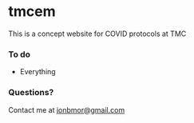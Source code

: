 # tmcem

This is a concept website for COVID protocols at TMC

### To do
 - Everything

 ### Questions?

 Contact me at [jonbmor@gmail.com](emailto:jonbmor@gmail.com)